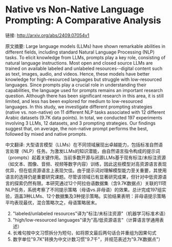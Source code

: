 # Native vs Non-Native Language Prompting: A Comparative Analysis

链接: http://arxiv.org/abs/2409.07054v1

原文摘要:
Large language models (LLMs) have shown remarkable abilities in different
fields, including standard Natural Language Processing (NLP) tasks. To elicit
knowledge from LLMs, prompts play a key role, consisting of natural language
instructions. Most open and closed source LLMs are trained on available labeled
and unlabeled resources--digital content such as text, images, audio, and
videos. Hence, these models have better knowledge for high-resourced languages
but struggle with low-resourced languages. Since prompts play a crucial role in
understanding their capabilities, the language used for prompts remains an
important research question. Although there has been significant research in
this area, it is still limited, and less has been explored for medium to
low-resourced languages. In this study, we investigate different prompting
strategies (native vs. non-native) on 11 different NLP tasks associated with 12
different Arabic datasets (9.7K data points). In total, we conducted 197
experiments involving 3 LLMs, 12 datasets, and 3 prompting strategies. Our
findings suggest that, on average, the non-native prompt performs the best,
followed by mixed and native prompts.

中文翻译:
大型语言模型（LLMs）在不同领域展现出卓越能力，包括标准自然语言处理（NLP）任务。为激发LLMs的知识潜能，由自然语言指令构成的提示词（prompts）起着关键作用。当前多数开源与闭源LLMs基于现有标注/未标注资源（如文本、图像、音频、视频等数字内容）训练，因此这些模型对高资源语言表现优异，但在低资源语言上表现欠佳。由于提示词对理解模型能力至关重要，其使用语言的选择仍是重要研究课题。尽管该领域已有显著研究成果，但针对中低资源语言的探索仍然有限。本研究通过12个阿拉伯语数据集（含9.7K数据点）关联的11项NLP任务，系统考察了不同提示策略（母语vs.非母语）的效果。总计完成197组实验，涵盖3种LLMs、12个数据集及3种提示策略。实验结果表明：非母语提示策略平均表现最优，混合策略次之，母语策略居末。


2. "labeled/unlabeled resources"译为"标注/未标注资源"（机器学习标准术语）
3. "high/low-resourced languages"译为"高/低资源语言"（计算语言学通用表述）
4. 长难句按中文习惯拆分为短句，如将原文最后两句话合并重组为因果句式
5. 数字单位"9.7K"转换为中文计数习惯"9.7千"，并规范表述为"9.7K数据点"）
